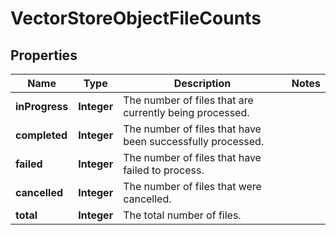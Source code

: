# VectorStoreObjectFileCounts

## Properties
Name | Type | Description | Notes
------------ | ------------- | ------------- | -------------
**inProgress** | **Integer** | The number of files that are currently being processed. | 
**completed** | **Integer** | The number of files that have been successfully processed. | 
**failed** | **Integer** | The number of files that have failed to process. | 
**cancelled** | **Integer** | The number of files that were cancelled. | 
**total** | **Integer** | The total number of files. | 
